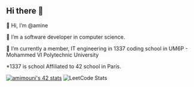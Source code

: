 ## Hi there 👋


👋 Hi, I’m @amine

👀 I’m a software developer in computer science.

🌱 I’m currently a member, IT engineering in 1337 coding school in UM6P - Mohammed VI Polytechnic University

*1337 is school Affiliated to 42 school in Paris.

[![amimouni's 42 stats](https://badge.mediaplus.ma/greenbinary/amimouni)](https://github.com/oakoudad/badge42)
![LeetCode Stats](https://leetcode.card.workers.dev/amzine10?theme=dark&font=baloo)
